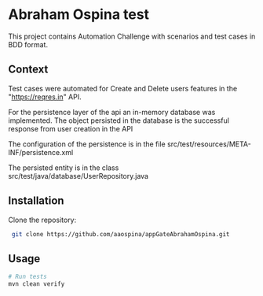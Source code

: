 # Abraham Ospina test

This project contains Automation Challenge with scenarios and test cases in BDD format.

## Context

Test cases were automated for Create and Delete users features in the "https://reqres.in" API.

For the persistence layer of the api an in-memory database was implemented. The object persisted in the database is the successful response from user creation in the API    

The configuration of the persistence is in the file src/test/resources/META-INF/persistence.xml

The persisted entity is in the class src/test/java/database/UserRepository.java

## Installation

Clone the repository:

```bash
 git clone https://github.com/aaospina/appGateAbrahamOspina.git
```

## Usage

```python
# Run tests
mvn clean verify
```

